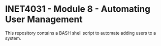 # INET4031 - Module 8 - Automating User Management

This repository contains a BASH shell script to automate adding users to a system.

